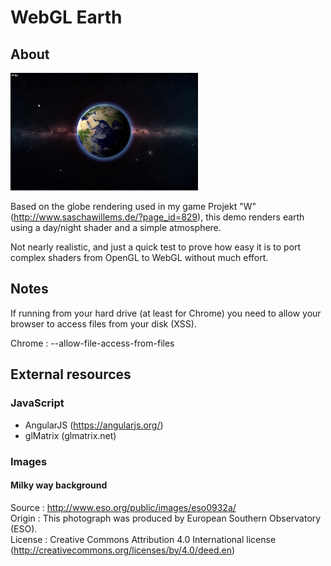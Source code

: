 # WebGL Earth
## About
<a href="./screenshots/01.png"><img src="./screenshots/01.png" width="300px"></a>

Based on the globe rendering used in my game Projekt "W" (http://www.saschawillems.de/?page_id=829), this demo renders earth using a day/night shader and a simple atmosphere.

Not nearly realistic, and just a quick test to prove how easy it is to port complex shaders from OpenGL to WebGL without much effort.

## Notes
If running from your hard drive (at least for Chrome) you need to allow your browser to access files from your disk (XSS).

Chrome : --allow-file-access-from-files

## External resources
### JavaScript
- AngularJS (https://angularjs.org/)
- glMatrix (glmatrix.net)

### Images
#### Milky way background
Source : http://www.eso.org/public/images/eso0932a/<br>
Origin : This photograph was produced by European Southern Observatory (ESO).<br>
License : Creative Commons Attribution 4.0 International license (http://creativecommons.org/licenses/by/4.0/deed.en)
